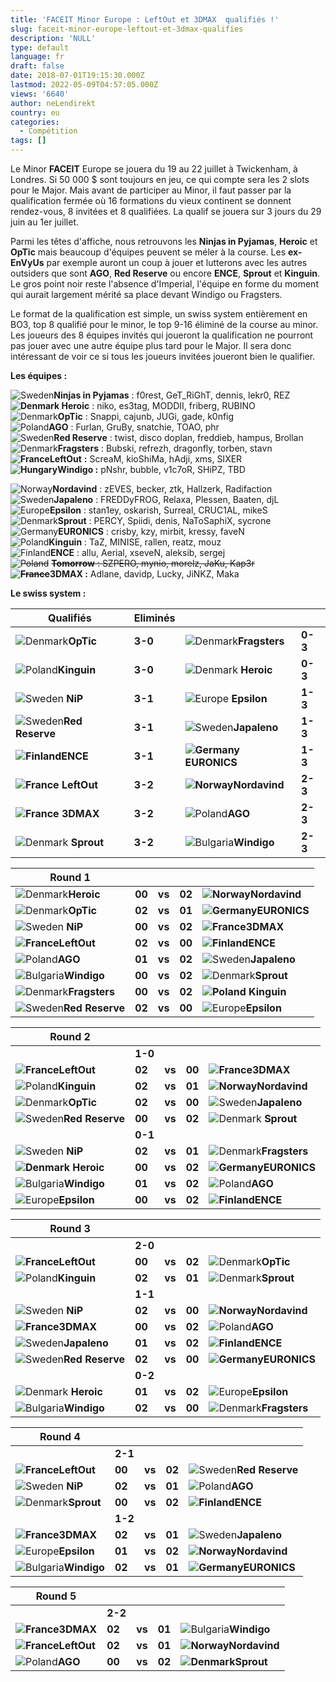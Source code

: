 ```yaml
---
title: 'FACEIT Minor Europe : LeftOut et 3DMAX  qualifiés !'
slug: faceit-minor-europe-leftout-et-3dmax-qualifies
description: 'NULL'
type: default
language: fr
draft: false
date: 2018-07-01T19:15:30.000Z
lastmod: 2022-05-09T04:57:05.000Z
views: '6640'
author: neLendirekt
country: eu
categories:
  - Compétition
tags: []
---
```

Le Minor **FACEIT** Europe se jouera du 19 au 22 juillet à Twickenham, à Londres. Si 50 000 $ sont toujours en jeu, ce qui compte sera les 2 slots pour le Major. Mais avant de participer au Minor, il faut passer par la qualification fermée où 16 formations du vieux continent se donnent rendez-vous, 8 invitées et 8 qualifiées. La qualif se jouera sur 3 jours du 29 juin au 1er juillet.

Parmi les têtes d'affiche, nous retrouvons les **Ninjas in Pyjamas**, **Heroic** et **OpTic** mais beaucoup d'équipes peuvent se méler à la course. Les **ex-EnVyUs** par exemple auront un coup à jouer et lutterons avec les autres outsiders que sont **AGO**, **Red Reserve** ou encore **ENCE**, **Sprout** et **Kinguin**. Le gros point noir reste l'absence d'Imperial, l'équipe en forme du moment qui aurait largement mérité sa place devant Windigo ou Fragsters.

Le format de la qualification est simple, un swiss system entièrement en BO3, top 8 qualifié pour le minor, le top 9-16 éliminé de la course au minor. Les joueurs des 8 équipes invités qui joueront la qualification ne pourront pas jouer avec une autre équipe plus tard pour le Major. Il sera donc intéressant de voir ce si tous les joueurs invitées joueront bien le qualifier. 

**Les équipes :**

![Sweden](/images/countries/se.svg)⁠⁠**Ninjas in Pyjamas** : f0rest, GeT\_RiGhT, dennis, lekr0, REZ  
**![Denmark](/images/countries/dk.svg)⁠ ⁠Heroic** : niko, es3tag, MODDII, friberg, RUBINO  
![Denmark](/images/countries/dk.svg)⁠**OpTic** : Snappi, cajunb, JUGi, gade, k0nfig  
![Poland](/images/countries/pl.svg)⁠**AGO** : Furlan, GruBy, snatchie, TOAO, phr  
![Sweden](/images/countries/se.svg)⁠**Red Reserve** : twist, disco doplan, freddieb, hampus, Brollan  
![Denmark](/images/countries/dk.svg)⁠**Fragsters** : Bubski, refrezh, dragonfly, torben, stavn  
**![France](/images/countries/fr.svg)**⁠**LeftOut** **:** ScreaM, kioShiMa, hAdji, xms, SIXER  
**![Hungary](/images/countries/hu.svg)⁠Windigo :** pNshr, bubble, v1c7oR, SHiPZ, TBD  
  
![Norway](/images/countries/no.svg)⁠**Nordavind** : zEVES, becker, ztk, Hallzerk, Radifaction  
![Sweden](/images/countries/se.svg)⁠**Japaleno** : FREDDyFROG, Relaxa, Plessen, Baaten, djL  
![Europe](/images/countries/eu.svg)⁠**Epsilon** : stan1ey, oskarish, Surreal, CRUC1AL, mikeS  
![Denmark](/images/countries/dk.svg)⁠**Sprout** : PERCY, Spiidi, denis, NaToSaphiX, sycrone  
![Germany](/images/countries/de.svg)⁠**EURONICS** : crisby, kzy, mirbit, kressy, faveN  
![Poland](/images/countries/pl.svg)⁠**Kinguin** : TaZ, MINISE, rallen, reatz, mouz  
![Finland](/images/countries/fi.svg)⁠**ENCE** : allu, Aerial, xseveN, aleksib, sergej  
~~![Poland](/images/countries/pl.svg)~~ ~~⁠**Tomorrow** : SZPERO, mynio, morelz, JaKu, Kap3r~~  
~~**![France](/images/countries/fr.svg)**~~**⁠3DMAX :** Adlane, davidp, Lucky, JiNKZ, Maka

**Le swiss system :**

| **Qualifiés**                                       | **Eliminés** |                                                    |         |
| --------------------------------------------------- | ------------ | -------------------------------------------------- | ------- |
| ![Denmark](/images/countries/dk.svg)⁠**OpTic**      | **3-0**      | ![Denmark](/images/countries/dk.svg)⁠**Fragsters** | **0-3** |
| ![Poland](/images/countries/pl.svg)⁠**Kinguin**     | **3-0**      | ![Denmark](/images/countries/dk.svg)⁠ ⁠**Heroic**  | **0-3** |
| ![Sweden](/images/countries/se.svg)**⁠** **NiP**    | **3-1**      | ![Europe](/images/countries/eu.svg)⁠ ⁠**Epsilon**  | **1-3** |
| ![Sweden](/images/countries/se.svg)⁠**Red Reserve** | **3-1**      | ![Sweden](/images/countries/se.svg)**Japaleno**    | **1-3** |
| **![Finland](/images/countries/fi.svg)⁠ENCE**       | **3-1**      | **![Germany](/images/countries/de.svg)⁠EURONICS**  | **1-3** |
| **![France](/images/countries/fr.svg)⁠ LeftOut**    | **3-2**      | **![Norway](/images/countries/no.svg)⁠Nordavind**  | **2-3** |
| **![France](/images/countries/fr.svg)⁠ ⁠3DMAX**     | **3-2**      | ![Poland](/images/countries/pl.svg)⁠**AGO**        | **2-3** |
| ![Denmark](/images/countries/dk.svg)⁠ ⁠**Sprout**   | **3-2**      | ![Bulgaria](/images/countries/bg.svg)⁠**Windigo**  | **2-3** |

  
| **Round 1**                                         |        |        |        |                                                      |
| --------------------------------------------------- | ------ | ------ | ------ | ---------------------------------------------------- |
| ![Denmark](/images/countries/dk.svg)⁠**Heroic**     | **00** | **vs** | **02** | **![Norway](/images/countries/no.svg)⁠Nordavind**    |
| ![Denmark](/images/countries/dk.svg)⁠**OpTic**      | **02** | **vs** | **01** | **![Germany](/images/countries/de.svg)⁠EURONICS**    |
| ![Sweden](/images/countries/se.svg)**⁠** **NiP**    | **00** | **vs** | **02** | **![France](/images/countries/fr.svg)⁠3DMAX**        |
| **![France](/images/countries/fr.svg)⁠LeftOut**     | **02** | **vs** | **00** | **![Finland](/images/countries/fi.svg)⁠ENCE**        |
| ![Poland](/images/countries/pl.svg)⁠**AGO**         | **01** | **vs** | **02** | ![Sweden](/images/countries/se.svg)**Japaleno**      |
| ![Bulgaria](/images/countries/bg.svg)⁠**Windigo**   | **00** | **vs** | **02** | ![Denmark](/images/countries/dk.svg)⁠**Sprout**      |
| ![Denmark](/images/countries/dk.svg)⁠**Fragsters**  | **00** | **vs** | **02** | **![Poland](/images/countries/pl.svg)** **⁠Kinguin** |
| ![Sweden](/images/countries/se.svg)⁠**Red Reserve** | **02** | **vs** | **00** | ![Europe](/images/countries/eu.svg)⁠**Epsilon**      |

  
| **Round 2**                                         |        |        |        |                                                    |
| --------------------------------------------------- | ------ | ------ | ------ | -------------------------------------------------- |
| | **1-0**                                           |        |        |        |                                                    |
| **![France](/images/countries/fr.svg)⁠LeftOut**     | **02** | **vs** | **00** | **![France](/images/countries/fr.svg)⁠3DMAX**      |
| ![Poland](/images/countries/pl.svg)⁠**Kinguin**     | **02** | **vs** | **01** | **![Norway](/images/countries/no.svg)⁠Nordavind**  |
| ![Denmark](/images/countries/dk.svg)⁠**OpTic**      | **02** | **vs** | **00** | ![Sweden](/images/countries/se.svg)**Japaleno**    |
| ![Sweden](/images/countries/se.svg)⁠**Red Reserve** | **00** | **vs** | **02** | ![Denmark](/images/countries/dk.svg)⁠ ⁠**Sprout**  |
| | **0-1**                                           |        |        |        |                                                    |
| ![Sweden](/images/countries/se.svg)**⁠** **NiP**    | **02** | **vs** | **01** | ![Denmark](/images/countries/dk.svg)⁠**Fragsters** |
| **![Denmark](/images/countries/dk.svg)⁠ Heroic**    | **00** | **vs** | **02** | **![Germany](/images/countries/de.svg)⁠EURONICS**  |
| ![Bulgaria](/images/countries/bg.svg)⁠**Windigo**   | **01** | **vs** | **02** | ![Poland](/images/countries/pl.svg)⁠**AGO**        |
| ![Europe](/images/countries/eu.svg)⁠**Epsilon**     | **00** | **vs** | **02** | **![Finland](/images/countries/fi.svg)⁠ENCE**      |

  
| **Round 3**                                         |        |        |        |                                                    |
| --------------------------------------------------- | ------ | ------ | ------ | -------------------------------------------------- |
| | **2-0**                                           |        |        |        |                                                    |
| **![France](/images/countries/fr.svg)⁠LeftOut**     | **00** | **vs** | **02** | ![Denmark](/images/countries/dk.svg)⁠**OpTic**     |
| ![Poland](/images/countries/pl.svg)⁠**Kinguin**     | **02** | **vs** | **01** | ![Denmark](/images/countries/dk.svg)⁠**Sprout**    |
| | **1-1**                                           |        |        |        |                                                    |
| ![Sweden](/images/countries/se.svg)**⁠** **NiP**    | **02** | **vs** | **00** | **![Norway](/images/countries/no.svg)⁠Nordavind**  |
| **![France](/images/countries/fr.svg)⁠3DMAX**       | **00** | **vs** | **02** | ![Poland](/images/countries/pl.svg)⁠**AGO**        |
| ![Sweden](/images/countries/se.svg)**Japaleno**     | **01** | **vs** | **02** | **![Finland](/images/countries/fi.svg)⁠ENCE**      |
| ![Sweden](/images/countries/se.svg)⁠**Red Reserve** | **02** | **vs** | **00** | **![Germany](/images/countries/de.svg)⁠EURONICS**  |
| | **0-2**                                           |        |        |        |                                                    |
| ![Denmark](/images/countries/dk.svg)⁠ ⁠**Heroic**   | **01** | **vs** | **02** | ![Europe](/images/countries/eu.svg)⁠**Epsilon**    |
| ![Bulgaria](/images/countries/bg.svg)⁠**Windigo**   | **02** | **vs** | **00** | ![Denmark](/images/countries/dk.svg)⁠**Fragsters** |

  
| **Round 4**                                       |        |        |        |                                                     |
| ------------------------------------------------- | ------ | ------ | ------ | --------------------------------------------------- |
| | **2-1**                                         |        |        |        |                                                     |
| **![France](/images/countries/fr.svg)⁠LeftOut**   | **00** | **vs** | **02** | ![Sweden](/images/countries/se.svg)⁠**Red Reserve** |
| ![Sweden](/images/countries/se.svg)**⁠** **NiP**  | **02** | **vs** | **01** | ![Poland](/images/countries/pl.svg)⁠**AGO**         |
| ![Denmark](/images/countries/dk.svg)⁠**Sprout**   | **00** | **vs** | **02** | **![Finland](/images/countries/fi.svg)⁠ENCE**       |
| | **1-2**                                         |        |        |        |                                                     |
| **![France](/images/countries/fr.svg)⁠3DMAX**     | **02** | **vs** | **01** | ![Sweden](/images/countries/se.svg)**Japaleno**     |
| ![Europe](/images/countries/eu.svg)⁠**Epsilon**   | **01** | **vs** | **02** | **![Norway](/images/countries/no.svg)⁠Nordavind**   |
| ![Bulgaria](/images/countries/bg.svg)⁠**Windigo** | **02** | **vs** | **01** | **![Germany](/images/countries/de.svg)⁠EURONICS**   |

  
| **Round 5**                                     |        |        |        |                                                   |
| ----------------------------------------------- | ------ | ------ | ------ | ------------------------------------------------- |
| | **2-2**                                       |        |        |        |                                                   |
| **![France](/images/countries/fr.svg)⁠3DMAX**   | **02** | **vs** | **01** | ![Bulgaria](/images/countries/bg.svg)⁠**Windigo** |
| **![France](/images/countries/fr.svg)⁠LeftOut** | **02** | **vs** | **01** | **![Norway](/images/countries/no.svg)⁠Nordavind** |
| ![Poland](/images/countries/pl.svg)⁠**AGO**     | **00** | **vs** | **02** | **![Denmark](/images/countries/dk.svg)⁠Sprout**   |
